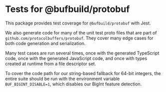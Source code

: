 # Tests for @bufbuild/protobuf

This package provides test coverage for `@bufbuild/protobuf` with Jest. 

We also generate code for many of the unit test proto files that are part of 
`github.com/protocolbuffers/protobuf`. They cover many edge cases for both code 
generation and serialization.

Many test cases are run several times, once with the generated TypeScript code, 
once with the generated JavaScript code, and once with types created at runtime 
from a file descriptor set.

To cover the code path for our string-based fallback for 64-bit integers, the
entire suite should be run with the environment variable 
`BUF_BIGINT_DISABLE=1`, which disables our BigInt feature detection. 
